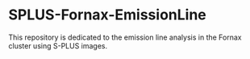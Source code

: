 # SPLUS-Fornax-EmissionLine

This repository is dedicated to the emission line analysis in the Fornax cluster using S-PLUS images.
